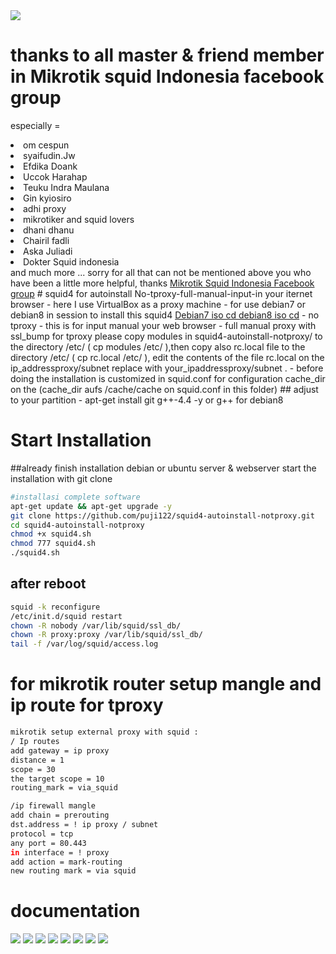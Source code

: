 <img src="https://github.com/puji122/squid4-autoinstall-notproxy/blob/master/documentasi/Untitled0.jpg">

# thanks to all master & friend member in Mikrotik squid Indonesia facebook group 
especially =
<li>om cespun</li>
<li>syaifudin.Jw</li>
<li>Efdika Doank</li>
<li>Uccok Harahap</li>
<li>Teuku Indra Maulana</li>
<li>Gin kyiosiro</li>
<li>adhi proxy</li>
<li>mikrotiker and squid lovers</li>
<li>dhani dhanu</li>
<li>Chairil fadli</li>
<li>Aska Juliadi</li>
<li>Dokter Squid indonesia</li>
and much more ... sorry for all that can not be mentioned above you who have been a little more helpful, thanks
<a href = "https://www.facebook.com/groups/Mikrotik.Squid.Indonesia/">Mikrotik Squid Indonesia Facebook group</a>
# squid4 for autoinstall  No-tproxy-full-manual-input-in your iternet browser
- here I use VirtualBox as a proxy machine
- for use debian7 or debian8  in session to install this squid4 <a href="http://cdimage.debian.org/cdimage/archive/7.11.0/amd64/iso-cd/">Debian7 iso cd </a>
<a href = "http://kambing.ui.ac.id/iso/debian/8.6.0/i386/iso-dvd/">debian8 iso cd</a>
- no tproxy - this is for input manual your web browser
- full manual proxy with ssl_bump
 for tproxy please copy  modules in squid4-autoinstall-notproxy/ to the directory /etc/ ( cp modules /etc/ ),then copy also rc.local file to the directory /etc/ ( cp rc.local /etc/ ), edit the contents of the file rc.local on the ip_addressproxy/subnet replace with your_ipaddressproxy/subnet .
- 
before doing the installation is customized in squid.conf for configuration cache_dir
on the (cache_dir aufs /cache/cache on squid.conf in this folder) ## adjust to your partition
- apt-get install git g++-4.4 -y or g++ for debian8
<h1>Start Installation</h1>
##already finish installation debian or ubuntu server & webserver
start the installation with git clone

```bash
#installasi complete software 
apt-get update && apt-get upgrade -y
git clone https://github.com/puji122/squid4-autoinstall-notproxy.git
cd squid4-autoinstall-notproxy
chmod +x squid4.sh
chmod 777 squid4.sh
./squid4.sh
```

## after reboot 
```bash
squid -k reconfigure
/etc/init.d/squid restart
chown -R nobody /var/lib/squid/ssl_db/
chown -R proxy:proxy /var/lib/squid/ssl_db/
tail -f /var/log/squid/access.log
```

# for mikrotik router setup mangle and ip route for tproxy 
```bash
mikrotik setup external proxy with squid :
/ Ip routes
add gateway = ip proxy
distance = 1
scope = 30
the target scope = 10
routing_mark = via_squid

/ip firewall mangle
add chain = prerouting
dst.address = ! ip proxy / subnet
protocol = tcp
any port = 80.443
in interface = ! proxy
add action = mark-routing
new routing mark = via squid
```
<h1>documentation</h1>
<img src="https://github.com/puji122/squid4-autoinstall-notproxy/blob/master/documentasi/Untitled.jpg">
<img src="https://github.com/puji122/squid4-autoinstall-notproxy/blob/master/documentasi/Untitled1.jpg">
<img src="https://github.com/puji122/squid4-autoinstall-notproxy/blob/master/documentasi/Untitled2.jpg">
<img src="https://github.com/puji122/squid4-autoinstall-notproxy/blob/master/documentasi/Untitled3.jpg">
<img src="https://github.com/puji122/squid4-autoinstall-notproxy/blob/master/documentasi/Untitled4.jpg">
<img src="https://github.com/puji122/squid4-autoinstall-notproxy/blob/master/documentasi/Untitled5.jpg">
<img src="https://github.com/puji122/squid4-autoinstall-notproxy/blob/master/documentasi/Untitled6.jpg">
<img src="https://github.com/puji122/squid4-autoinstall-notproxy/blob/master/documentasi/Untitled7.jpg">
